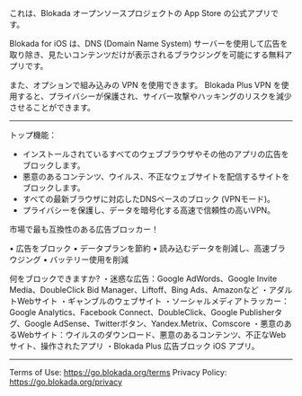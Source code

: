 これは、Blokada オープンソースプロジェクトの App Store の公式アプリです。

Blokada for iOS は、DNS (Domain Name System) サーバーを使用して広告を取り除き、見たいコンテンツだけが表示されるブラウジングを可能にする無料アプリです。

また、オプションで組み込みの VPN を使用できます。 Blokada Plus VPN を使用すると、プライバシーが保護され、サイバー攻撃やハッキングのリスクを減少させることができます。

----

トップ機能：

- インストールされているすべてのウェブブラウザやその他のアプリの広告をブロックします。
- 悪意のあるコンテンツ、ウイルス、不正なウェブサイトを配信するサイトをブロックします。
- すべての最新ブラウザに対応したDNSベースのブロック (VPNモード)。
- プライバシーを保護し、データを暗号化する高速で信頼性の高いVPN。

市場で最も互換性のある広告ブロッカー！

• 広告をブロック • データプランを節約 • 読み込むデータを削減し、高速ブラウジング • バッテリー使用を削減

何をブロックできますか? ・迷惑な広告：Google AdWords、Google Invite Media、DoubleClick Bid Manager、Liftoff、Bing Ads、Amazonなど ・アダルトWebサイト ・ギャンブルのウェブサイト ・ソーシャルメディアトラッカー：Google Analytics、Facebook Connect、DoubleClick、Google Publisherタグ、Google AdSense、Twitterボタン、Yandex.Metrix、Comscore ・悪意のあるWebサイト：ウイルスのダウンロード、悪意のあるコンテンツ、不正なWebサイト、操作されたアプリ ・Blokada Plus 広告ブロック iOS アプリ。

----

Terms of Use: https://go.blokada.org/terms Privacy Policy: https://go.blokada.org/privacy
